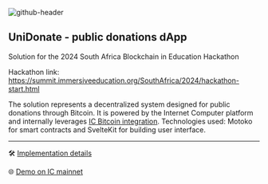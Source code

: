 ![github-header](https://github.com/reginleif888/unidonate/assets/154005444/d36f933e-579e-44c5-b438-1a128773f33e)

## UniDonate - public donations dApp

Solution for the 2024 South Africa Blockchain in Education Hackathon

Hackathon link: https://summit.immersiveeducation.org/SouthAfrica/2024/hackathon-start.html

The solution represents a decentralized system designed for public donations through Bitcoin. It is powered by the Internet Computer platform and internally leverages [IC Bitcoin integration](https://wiki.internetcomputer.org/wiki/Bitcoin_Integration). Technologies used: Motoko for smart contracts and SvelteKit for building user interface.

---

🛠️ [Implementation details](impl_details.md)

🌐 [Demo on IC mainnet](https://etrr2-daaaa-aaaap-qcbha-cai.icp0.io/)
